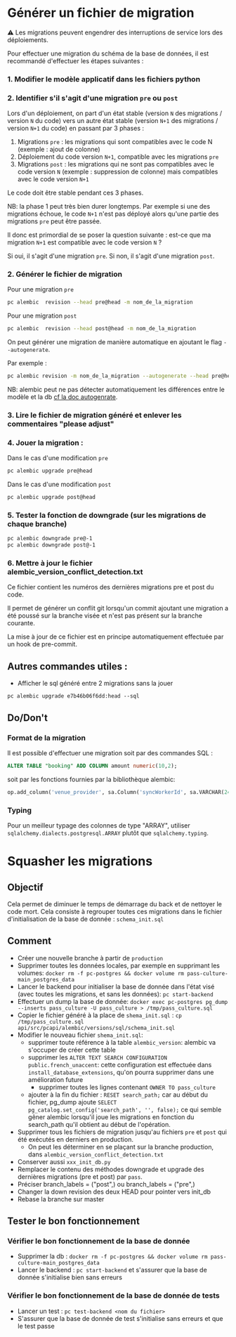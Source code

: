 # Générer un fichier de migration

⚠️ Les migrations peuvent engendrer des interruptions de service lors des déploiements.

Pour effectuer une migration du schéma de la base de données, il est recommandé d'effectuer les étapes suivantes :

### 1. Modifier le modèle applicatif dans les fichiers python

### 2. Identifier s'il s'agit d'une migration `pre` ou `post`

Lors d'un déploiement, on part d'un état stable (version `N` des migrations / version `N` du code) vers un autre état stable (version `N+1` des migrations / version `N+1` du code) en passant par 3 phases :

1. Migrations `pre` : les migrations qui sont compatibles avec le code N (exemple : ajout de colonne)
2. Déploiement du code version `N+1`, compatible avec les migrations `pre`
3. Migrations `post` : les migrations qui ne sont pas compatibles avec le code version `N` (exemple : suppression de colonne) mais compatibles avec le code version `N+1`

Le code doit être stable pendant ces 3 phases.

NB: la phase 1 peut très bien durer longtemps. Par exemple si une des migrations échoue, le code `N+1` n'est pas déployé alors qu'une partie des migrations `pre` peut être passée.

Il donc est primordial de se poser la question suivante : est-ce que ma migration `N+1` est compatible avec le code version `N` ?

Si oui, il s'agit d'une migration `pre`. Si non, il s'agit d'une migration `post`.

### 2. Générer le fichier de migration

Pour une migration `pre`

```bash
pc alembic  revision --head pre@head -m nom_de_la_migration
```

Pour une migration `post`

```bash
pc alembic  revision --head post@head -m nom_de_la_migration
```

On peut générer une migration de manière automatique en ajoutant le flag `--autogenerate`.

Par exemple :

```bash
pc alembic revision -m nom_de_la_migration --autogenerate --head pre@head
```

NB: alembic peut ne pas détecter automatiquement les différences entre le modèle et la db [cf la doc autogenrate](https://alembic.sqlalchemy.org/en/latest/autogenerate.html#what-does-autogenerate-detect-and-what-does-it-not-detect).

### 3. Lire le fichier de migration généré et enlever les commentaires "please adjust"

### 4. Jouer la migration :

Dans le cas d'une modification `pre`

```bash
pc alembic upgrade pre@head
```

Dans le cas d'une modification `post`

```bash
pc alembic upgrade post@head
```

### 5. Tester la fonction de downgrade (sur les migrations de chaque branche)

```bash
pc alembic downgrade pre@-1
pc alembic downgrade post@-1

```

### 6. Mettre à jour le fichier alembic_version_conflict_detection.txt

Ce fichier contient les numéros des dernières migrations pre et post du code.

Il permet de générer un conflit git lorsqu'un commit ajoutant une migration a été poussé sur la branche visée et n'est pas présent sur la branche courante.

La mise à jour de ce fichier est en principe automatiquement effectuée par un hook de pre-commit.

## Autres commandes utiles :

- Afficher le sql généré entre 2 migrations sans la jouer

```
pc alembic upgrade e7b46b06f6dd:head --sql
```

## Do/Don't

### Format de la migration

Il est possible d'effectuer une migration soit par des commandes SQL :

```SQL
ALTER TABLE "booking" ADD COLUMN amount numeric(10,2);
```

soit par les fonctions fournies par la bibliothèque alembic:

```python
op.add_column('venue_provider', sa.Column('syncWorkerId', sa.VARCHAR(24), nullable=True))
```

### Typing

Pour un meilleur typage des colonnes de type "ARRAY", utiliser `sqlalchemy.dialects.postgresql.ARRAY` plutôt que `sqlalchemy.typing`.

# Squasher les migrations

## Objectif

Cela permet de diminuer le temps de démarrage du back et de nettoyer le code mort.
Cela consiste à regrouper toutes ces migrations dans le fichier d'initialisation de la base de donnée : `schema_init.sql`

## Comment

- Créer une nouvelle branche à partir de `production`
- Supprimer toutes les données locales, par exemple en supprimant les volumes: `docker rm -f pc-postgres && docker volume rm pass-culture-main_postgres_data`
- Lancer le backend pour initialiser la base de donnée dans l'état visé (avec toutes les migrations, et sans les données): `pc start-backend`
- Effectuer un dump la base de donnée: `docker exec pc-postgres pg_dump --inserts pass_culture -U pass_culture > /tmp/pass_culture.sql`
- Copier le fichier généré à la place de `shema_init.sql` : `cp /tmp/pass_culture.sql api/src/pcapi/alembic/versions/sql/schema_init.sql`
- Modifier le nouveau fichier `shema_init.sql`:
  - supprimer toute référence à la table `alembic_version`: alembic va s'occuper de créer cette table
  - supprimer les `ALTER TEXT SEARCH CONFIGURATION public.french_unaccent`: cette configuration est effectuée dans `install_database_extensions`, qu'on pourra supprimer dans une amélioration future
    - supprimer toutes les lignes contenant `OWNER TO pass_culture`
  - ajouter à la fin du fichier : `RESET search_path;` car au début du fichier, pg_dump ajoute `SELECT pg_catalog.set_config('search_path', '', false);` ce qui semble gêner alembic lorsqu'il joue les migrations en fonction du search_path qu'il obtient au début de l'opération.
- Supprimer tous les fichiers de migration jusqu'au fichiers `pre` et `post` qui été exécutés en derniers en production.
  - On peut les déterminer en se plaçant sur la branche production, dans `alembic_version_conflict_detection.txt`
- Conserver aussi `xxx_init_db.py`
- Remplacer le contenu des méthodes downgrade et upgrade des dernières migrations (pre et post) par `pass`.
- Préciser branch_labels = ("post",) ou branch_labels = ("pre",)
- Changer la down revision des deux HEAD pour pointer vers init_db
- Rebase la branche sur master

## Tester le bon fonctionnement

### Vérifier le bon fonctionnement de la base de donnée

- Supprimer la db : `docker rm -f pc-postgres && docker volume rm pass-culture-main_postgres_data`
- Lancer le backend : `pc start-backend` et s'assurer que la base de donnée s'initialise bien sans erreurs

### Vérifier le bon fonctionnement de la base de donnée de tests

- Lancer un test : `pc test-backend <nom du fichier> `
- S'assurer que la base de donnée de test s'initialise sans erreurs et que le test passe
